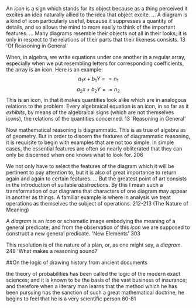 An _icon_ is a sign which stands for its object because as a thing perceived it excites an idea naturally allied to the idea that object excite. ... A diagram is a kind of icon particularly useful, because it suppresses a quantity of details, and so allows the mind to more easily to think of the important features. ... Many diagrams resemble their objects not all in their looks; it is only in respect to the relations of their parts that their likeness consists. 13 'Of Reasoning in General'


When, in algebra, we write equations under one another in a regular array, especially when we put resembling letters for corresponding coefficients, the array is an icon. Here is an example:
$$a_1x + b_1Y == n_1$$
$$a_2x + b_2Y == n_2$$
This is an icon, in that it makes quantities look alike which are in analogous relations to the problem. Every algebraical equation is an icon, in so far as it *exhibits*, by means of the algebraical signs (which are not themselves icons), the relations of the quantities concerned. 13 'Reasoning in General'


Now mathematical reasoning is diagrammatic. This is as true of algebra as of geometry. But in order to discern the features of diagrammatic reasoning, it is requisite to begin with examples that are not too simple. In simple cases, the essential features are often so nearly obliterated that they can only be discerned when one knows what to look for. 206

We not only have to select the features of the diagram which it will be pertinent to pay attention to, but it is also of great importance to return again and again to certain features. ... But the greatest point of art consists in the introduction of suitable _abstractions_. By this I mean such a transformation of our diagrams that characters of one diagram may appear in another as things. A familiar example is where in analysis we treat operations as themselves the subject of operations. 212-213 (The Nature of Meaning)

A _diagram_ is an _icon_ or schematic image embodying the meaning of a general predicate; and from the observation of this _icon_ we are supposed to construct a new general predicate. 'New Elements' 303

This resolution is of the nature of a plan, or, as one might say, a _diagram_. 246 'What makes a reasoning sound?'

##On the logic of drawing history from ancient documents

the theory of probabilities has been called the logic of the modern exact sciences; and it is known to be the basis of the vast business of insurance; and therefore when a literary man learns that the method which he has been pursuing has the sanction of such a great mathematical doctrine, he begins to feel that he is a very scientific person 80-81


